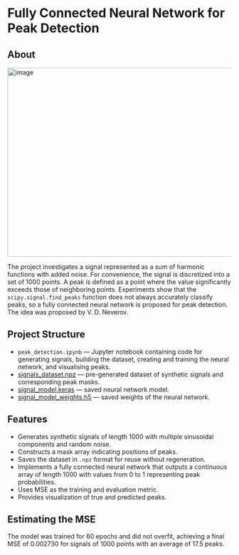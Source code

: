 # Fully Connected Neural Network for Peak Detection

## About
<img width="1620" height="425" alt="image" src="https://github.com/user-attachments/assets/1fe17988-7f0c-4b3d-badb-965df84e315b" />

The project investigates a signal represented as a sum of harmonic functions with added noise. For convenience, the signal is discretized into a set of 1000 points. A peak is defined as a point where the value significantly exceeds those of neighboring points. Experiments show that the `scipy.signal.find_peaks` function does not always accurately classify peaks, so a fully connected neural network is proposed for peak detection. The idea was proposed by V. D. Neverov.

## Project Structure
- `peak_detection.ipynb` — Jupyter notebook containing code for generating signals, building the dataset, creating and training the neural network, and visualising peaks.
- [signals_dataset.npz](https://mega.nz/file/P64ghRSD#vPIbyPSXhMC7EAI87WXTJ43hx0synSVvNN6r-EP2BIw) — pre-generated dataset of synthetic signals and corresponding peak masks.
- [signal_model.keras](https://mega.nz/file/TuAGHYYY#uRt_abCcxEvAzpSto0-RtznCOzu6Qc7PQ-A7nJemzhQ) — saved neural network model.
- [signal_model_weights.h5](https://mega.nz/file/y7pHkRQa#ouYWxpkJlBgz9-bFldJpGVUtfcdsP4f4yW3g8TiirUk) — saved weights of the neural network.

## Features
- Generates synthetic signals of length 1000 with multiple sinusoidal components and random noise.
- Constructs a mask array indicating positions of peaks.
- Saves the dataset in `.npz` format for reuse without regeneration.
- Implements a fully connected neural network that outputs a continuous array of length 1000 with values from 0 to 1 representing peak probabilities.
- Uses MSE as the training and evaluation metric.
- Provides visualization of true and predicted peaks.

## Estimating the MSE
The model was trained for 60 epochs and did not overfit, achieving a final MSE of 0.002730 for signals of 1000 points with an average of 17.5 peaks.
